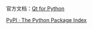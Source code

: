 

官方文档：[Qt for Python](https://doc.qt.io/qtforpython-6/index.html)

[PyPI · The Python Package Index](https://pypi.org/)